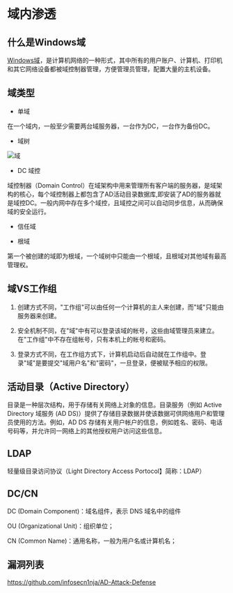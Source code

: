 # 域内渗透

## 什么是Windows域
[Windows域](https://docs.microsoft.com/en-us/windows-server/identity/ad-ds/get-started/virtual-dc/active-directory-domain-services-overview)，是计算机网络的一种形式，其中所有的用户账户、计算机、打印机和其它网络设备都被域控制器管理，方便管理员管理，配置大量的主机设备。

## 域类型
* 单域

在一个域内，一般至少需要两台域服务器，一台作为DC，一台作为备份DC。

* 域树

![域](/imgs/web/inner/domain/domain-forest.png)

* DC 域控

域控制器（Domain Control）在域架构中用来管理所有客户端的服务器，是域架构的核心，每个域控制器上都包含了AD活动目录数据库,即安装了AD的服务器就是域控DC。一般内网中存在多个域控，且域控之间可以自动同步信息，从而确保域的安全运行。

* 信任域

* 根域

第一个被创建的域即为根域，一个域树中只能由一个根域，且根域对其他域有最高管理权。

## 域VS工作组
1. 创建方式不同，"工作组"可以由任何一个计算机的主人来创建，而"域"只能由服务器来创建。

2. 安全机制不同，在"域"中有可以登录该域的帐号，这些由域管理员来建立。在"工作组"中不存在组帐号，只有本机上的帐号和密码。

3. 登录方式不同，在工作组方式下，计算机启动后自动就在工作组中。登录"域"是要提交"域用户名"和"密码"，一旦登录，便被赋予相应的权限。

## 活动目录（Active Directory）
目录是一种层次结构，用于存储有关网络上对象的信息。目录服务（例如 Active Directory 域服务 (AD DS)）提供了存储目录数据并使该数据可供网络用户和管理员使用的方法。例如，AD DS 存储有关用户帐户的信息，例如姓名、密码、电话号码等，并允许同一网络上的其他授权用户访问这些信息。



## LDAP
轻量级目录访问协议（Light Directory Access Portocol】简称：LDAP）

## DC/CN
DC (Domain Component)：域名组件，表示 DNS 域名中的组件

OU (Organizational Unit)：组织单位；

CN (Common Name)：通用名称，一般为用户名或计算机名；



## 漏洞列表

https://github.com/infosecn1nja/AD-Attack-Defense